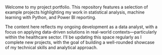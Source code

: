 Welcome to my project portfolio. This repository features a selection of example projects highlighting my work in statistical analysis, machine learning with Python, and Power BI reporting.

The content here reflects my ongoing development as a data analyst, with a focus on applying data-driven solutions in real-world contexts—particularly within the healthcare sector. I’ll be updating this space regularly as I complete new projects, with the goal of building a well-rounded showcase of my technical skills and analytical approach.
